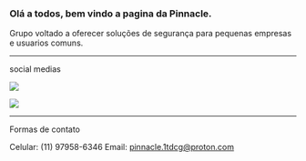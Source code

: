 ### Olá a todos, bem vindo a pagina da Pinnacle.

Grupo voltado a oferecer soluções de segurança para pequenas empresas e usuarios comuns.

----------------------------------------------------------------------------------------------------------------------------------------------------------------

social medias

 <a href="https://www.linkedin.com/in/vinicius-angelo-poci-003923232/" target="_blank"><img src="https://img.shields.io/badge/LinkedIn-0077B5?style=for-the-badge&logo=linkedin&logoColor=white" target="_blank"></a>
 
 <a href="https://www.facebook.com/pinnacleltda" target="_blank"><img src="https://img.shields.io/badge/Facebook-1877F2?style=for-the-badge&logo=facebook&logoColor=white" target="_blank"></a>
 
 
 -----------------------------------------------------------------------------------------------------------------------------------------------------------------
 
 Formas de contato
 
 Celular: (11) 97958-6346
 Email: pinnacle.1tdcg@proton.com
